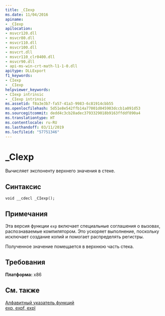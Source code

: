 ```yaml
---
title: _CIexp
ms.date: 11/04/2016
apiname:
- _CIexp
apilocation:
- msvcr120.dll
- msvcr80.dll
- msvcr110.dll
- msvcr100.dll
- msvcrt.dll
- msvcr110_clr0400.dll
- msvcr90.dll
- api-ms-win-crt-math-l1-1-0.dll
apitype: DLLExport
f1_keywords:
- CIexp
- _CIexp
helpviewer_keywords:
- CIexp intrinsic
- _CIexp intrinsic
ms.assetid: f8a3e3b7-fa57-41a3-9983-6c81914cbb55
ms.openlocfilehash: 5d51e8e542ffb14a77001d045903dccb1a091d53
ms.sourcegitcommit: dedd4c3cb28adec3793329018b9163ffddf890a4
ms.translationtype: HT
ms.contentlocale: ru-RU
ms.lasthandoff: 03/11/2019
ms.locfileid: "57751346"
---
```

# <a name="ciexp"></a>_CIexp

Вычисляет экспоненту верхнего значения в стеке.

## <a name="syntax"></a>Синтаксис

```
void __cdecl _CIexp();
```

## <a name="remarks"></a>Примечания

Эта версия функции `exp` включает специальные соглашения о вызовах, распознаваемые компилятором. Это ускоряет выполнение, поскольку исключает создание копий и помогает распределять регистры.

Полученное значение помещается в верхнюю часть стека.

## <a name="requirements"></a>Требования

**Платформа:** x86

## <a name="see-also"></a>См. также

[Алфавитный указатель функций](../c-runtime-library/reference/crt-alphabetical-function-reference.md)<br/>
[exp, expf, expl](../c-runtime-library/reference/exp-expf.md)
